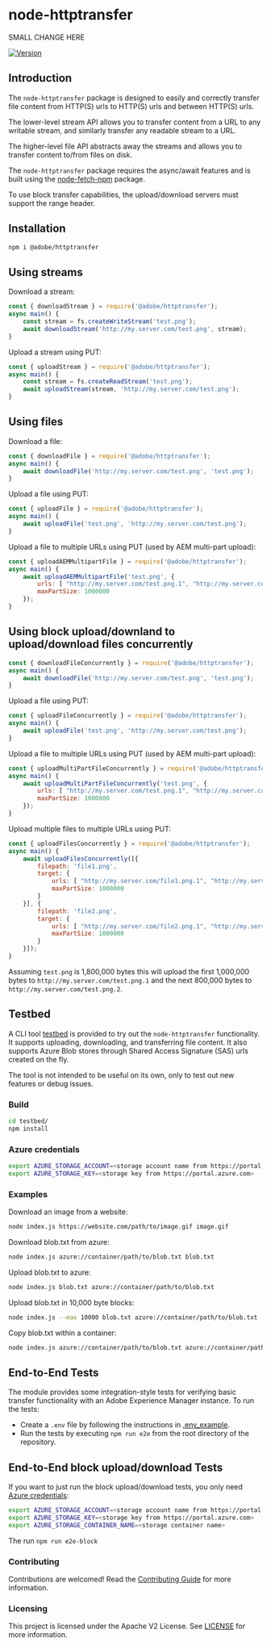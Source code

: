 # node-httptransfer

SMALL CHANGE HERE

[![Version](https://img.shields.io/npm/v/@adobe/httptransfer.svg)](https://npmjs.org/package/@adobe/httptransfer)

## Introduction

The `node-httptransfer` package is designed to easily and correctly transfer file content from HTTP(S) urls to HTTP(S) urls and between HTTP(S) urls.

The lower-level stream API allows you to transfer content from a URL to any writable stream, and similarly transfer any readable stream to a URL.

The higher-level file API abstracts away the streams and allows you to transfer content to/from files on disk.

The `node-httptransfer` package requires the async/await features and is built using the [node-fetch-npm](https://www.npmjs.com/package/node-fetch-npm) package.

To use block transfer capabilities, the upload/download servers must support the range header.

## Installation

```bash
npm i @adobe/httptransfer
```

## Using streams

Download a stream:

```javascript
const { downloadStream } = require('@adobe/httptransfer');
async main() {
    const stream = fs.createWriteStream('test.png');
    await downloadStream('http://my.server.com/test.png', stream);
}
```

Upload a stream using PUT:

```javascript
const { uploadStream } = require('@adobe/httptransfer');
async main() {
    const stream = fs.createReadStream('test.png');
    await uploadStream(stream, 'http://my.server.com/test.png');
}
```

## Using files

Download a file:

```javascript
const { downloadFile } = require('@adobe/httptransfer');
async main() {
    await downloadFile('http://my.server.com/test.png', 'test.png');
}
```

Upload a file using PUT:

```javascript
const { uploadFile } = require('@adobe/httptransfer');
async main() {
    await uploadFile('test.png', 'http://my.server.com/test.png');
}
```

Upload a file to multiple URLs using PUT (used by AEM multi-part upload):

```javascript
const { uploadAEMMultipartFile } = require('@adobe/httptransfer');
async main() {
    await uploadAEMMultipartFile('test.png', {
        urls: [ "http://my.server.com/test.png.1", "http://my.server.com/test.png.2" ],
        maxPartSize: 1000000
    });
}
```
## Using block upload/downland to upload/download files concurrently
```javascript
const { downloadFileConcurrently } = require('@adobe/httptransfer');
async main() {
    await downloadFile('http://my.server.com/test.png', 'test.png');
}
```

Upload a file using PUT:

```javascript
const { uploadFileConcurrently } = require('@adobe/httptransfer');
async main() {
    await uploadFile('test.png', 'http://my.server.com/test.png');
}
```

Upload a file to multiple URLs using PUT (used by AEM multi-part upload):

```javascript
const { uploadMultiPartFileConcurrently } = require('@adobe/httptransfer');
async main() {
    await uploadMultiPartFileConcurrently('test.png', {
        urls: [ "http://my.server.com/test.png.1", "http://my.server.com/test.png.2" ],
        maxPartSize: 1000000
    });
}
```


Upload multiple files to multiple URLs using PUT:

```javascript
const { uploadFilesConcurrently } = require('@adobe/httptransfer');
async main() {
    await uploadFilesConcurrently([{
        filepath: 'file1.png',
        target: {
            urls: [ "http://my.server.com/file1.png.1", "http://my.server.com/file1.png.2" ],
            maxPartSize: 1000000
        }
    }], {
        filepath: 'file2.png',
        target: {
            urls: [ "http://my.server.com/file2.png.1", "http://my.server.com/file2.png.2" ],
            maxPartSize: 1000000
        }
    }]);
}
```

Assuming `test.png` is 1,800,000 bytes this will upload the first 1,000,000 bytes to `http://my.server.com/test.png.1` and the next 800,000 bytes to `http://my.server.com/test.png.2`.

## Testbed

A CLI tool [testbed](./testbed/index.js) is provided to try out the `node-httptransfer` functionality. It supports uploading, downloading, and transferring file content. It also supports Azure Blob stores through Shared Access Signature (SAS) urls created on the fly.

The tool is not intended to be useful on its own, only to test out new features or debug issues.

### Build

```bash
cd testbed/
npm install
```

### Azure credentials

```bash
export AZURE_STORAGE_ACCOUNT=<storage account name from https://portal.azure.com>
export AZURE_STORAGE_KEY=<storage key from https://portal.azure.com>
```

### Examples

Download an image from a website:

```bash
node index.js https://website.com/path/to/image.gif image.gif
```

Download blob.txt from azure:

```bash
node index.js azure://container/path/to/blob.txt blob.txt
```

Upload blob.txt to azure:

```bash
node index.js blob.txt azure://container/path/to/blob.txt
```

Upload blob.txt in 10,000 byte blocks:

```bash
node index.js --max 10000 blob.txt azure://container/path/to/blob.txt
```

Copy blob.txt within a container:

```bash
node index.js azure://container/path/to/blob.txt azure://container/path/to/target.txt
```

## End-to-End Tests

The module provides some integration-style tests for verifying basic transfer functionality
with an Adobe Experience Manager instance. To run the tests:

* Create a `.env` file by following the instructions in [.env_example](./e2e/.env_example).
* Run the tests by executing `npm run e2e` from the root directory of the repository.

## End-to-End block upload/download Tests
If you want to just run the block upload/download tests, you only need [Azure credentials](#Azure-credentials):

```bash
export AZURE_STORAGE_ACCOUNT=<storage account name from https://portal.azure.com>
export AZURE_STORAGE_KEY=<storage key from https://portal.azure.com>
export AZURE_STORAGE_CONTAINER_NAME=<storage container name>
```

The run `npm run e2e-block`

### Contributing

Contributions are welcomed! Read the [Contributing Guide](./.github/CONTRIBUTING.md) for more information.

### Licensing

This project is licensed under the Apache V2 License. See [LICENSE](LICENSE) for more information.
